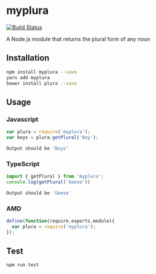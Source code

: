 # myplura 
[![Build Status](https://travis-ci.org/ayshiff/myplura.svg?branch=master)](https://travis-ci.org/ayshiff/myplura)

A Node.js module that returns the plural form of any noun

## Installation 
```sh
npm install myplura --save
yarn add myplura
bower install plura --save
```
## Usage
### Javascript
```javascript
var plura = require('myplura');
var boys = plura.getPlural('Boy');
```
```sh
Output should be 'Boys'
```
### TypeScript
```typescript
import { getPlural } from 'myplura';
console.log(getPlural('Goose'))
```
```sh
Output should be 'Geese'
```
### AMD
```javascript
define(function(require,exports,module){
  var plura = require('myplura');
});
```
## Test 
```sh
npm run test
```
